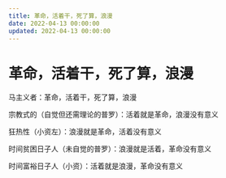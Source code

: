 ```yaml
---
title: 革命，活着干，死了算，浪漫
date: 2022-04-13 00:00:00
updated: 2022-04-13 00:00:00
---
```


# 革命，活着干，死了算，浪漫

马主义者：革命，活着干，死了算，浪漫

宗教式的（自觉但还需理论的普罗）：活着就是革命，浪漫没有意义

狂热性（小资左）：浪漫就是革命，活着没有意义

时间贫困日子人（未自觉的普罗）：浪漫就是活着，革命没有意义

时间富裕日子人（小资）：活着就是浪漫，革命没有意义
